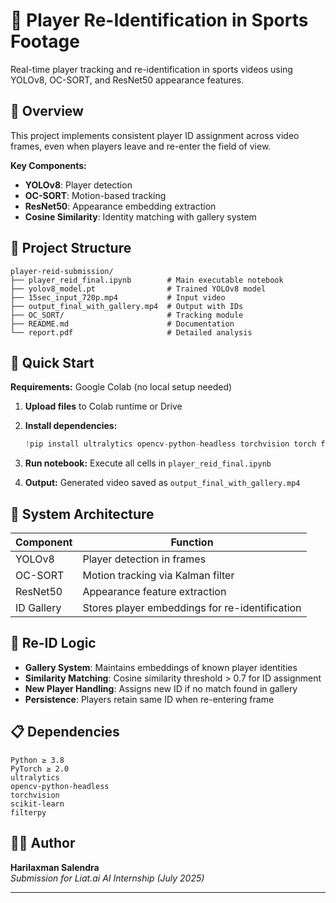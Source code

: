 # 🧠 Player Re-Identification in Sports Footage

Real-time player tracking and re-identification in sports videos using YOLOv8, OC-SORT, and ResNet50 appearance features.

## 🎯 Overview

This project implements consistent player ID assignment across video frames, even when players leave and re-enter the field of view.

**Key Components:**
- **YOLOv8**: Player detection
- **OC-SORT**: Motion-based tracking  
- **ResNet50**: Appearance embedding extraction
- **Cosine Similarity**: Identity matching with gallery system

## 📁 Project Structure

```
player-reid-submission/
├── player_reid_final.ipynb        # Main executable notebook
├── yolov8_model.pt                # Trained YOLOv8 model
├── 15sec_input_720p.mp4           # Input video
├── output_final_with_gallery.mp4  # Output with IDs
├── OC_SORT/                       # Tracking module
├── README.md                      # Documentation
└── report.pdf                     # Detailed analysis
```

## 🚀 Quick Start

**Requirements:** Google Colab (no local setup needed)

1. **Upload files** to Colab runtime or Drive

2. **Install dependencies:**
   ```python
   !pip install ultralytics opencv-python-headless torchvision torch filterpy scikit-learn
   ```

3. **Run notebook:**
   Execute all cells in `player_reid_final.ipynb`

4. **Output:**
   Generated video saved as `output_final_with_gallery.mp4`

## 🔧 System Architecture

| Component | Function |
|-----------|----------|
| YOLOv8 | Player detection in frames |
| OC-SORT | Motion tracking via Kalman filter |
| ResNet50 | Appearance feature extraction |
| ID Gallery | Stores player embeddings for re-identification |

## 🧠 Re-ID Logic

- **Gallery System**: Maintains embeddings of known player identities
- **Similarity Matching**: Cosine similarity threshold > 0.7 for ID assignment
- **New Player Handling**: Assigns new ID if no match found in gallery
- **Persistence**: Players retain same ID when re-entering frame

## 📋 Dependencies

```
Python ≥ 3.8
PyTorch ≥ 2.0
ultralytics
opencv-python-headless
torchvision
scikit-learn
filterpy
```

## 👨‍💻 Author

**Harilaxman Salendra**  
*Submission for Liat.ai AI Internship (July 2025)*

---
